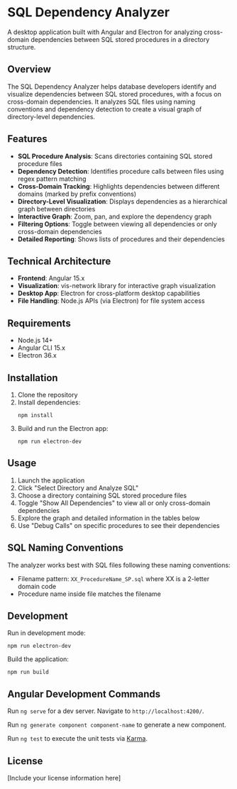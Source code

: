 # SQL Dependency Analyzer

A desktop application built with Angular and Electron for analyzing cross-domain dependencies between SQL stored procedures in a directory structure.

## Overview

The SQL Dependency Analyzer helps database developers identify and visualize dependencies between SQL stored procedures, with a focus on cross-domain dependencies. It analyzes SQL files using naming conventions and dependency detection to create a visual graph of directory-level dependencies.

## Features

- **SQL Procedure Analysis**: Scans directories containing SQL stored procedure files
- **Dependency Detection**: Identifies procedure calls between files using regex pattern matching
- **Cross-Domain Tracking**: Highlights dependencies between different domains (marked by prefix conventions)
- **Directory-Level Visualization**: Displays dependencies as a hierarchical graph between directories
- **Interactive Graph**: Zoom, pan, and explore the dependency graph
- **Filtering Options**: Toggle between viewing all dependencies or only cross-domain dependencies
- **Detailed Reporting**: Shows lists of procedures and their dependencies

## Technical Architecture

- **Frontend**: Angular 15.x
- **Visualization**: vis-network library for interactive graph visualization
- **Desktop App**: Electron for cross-platform desktop capabilities
- **File Handling**: Node.js APIs (via Electron) for file system access

## Requirements

- Node.js 14+
- Angular CLI 15.x
- Electron 36.x

## Installation

1. Clone the repository
2. Install dependencies:
   ```
   npm install
   ```
3. Build and run the Electron app:
   ```
   npm run electron-dev
   ```

## Usage

1. Launch the application
2. Click "Select Directory and Analyze SQL" 
3. Choose a directory containing SQL stored procedure files
4. Toggle "Show All Dependencies" to view all or only cross-domain dependencies
5. Explore the graph and detailed information in the tables below
6. Use "Debug Calls" on specific procedures to see their dependencies

## SQL Naming Conventions

The analyzer works best with SQL files following these naming conventions:
- Filename pattern: `XX_ProcedureName_SP.sql` where XX is a 2-letter domain code
- Procedure name inside file matches the filename

## Development

Run in development mode:
```
npm run electron-dev
```

Build the application:
```
npm run build
```

## Angular Development Commands

Run `ng serve` for a dev server. Navigate to `http://localhost:4200/`.

Run `ng generate component component-name` to generate a new component.

Run `ng test` to execute the unit tests via [Karma](https://karma-runner.github.io).

## License

[Include your license information here]